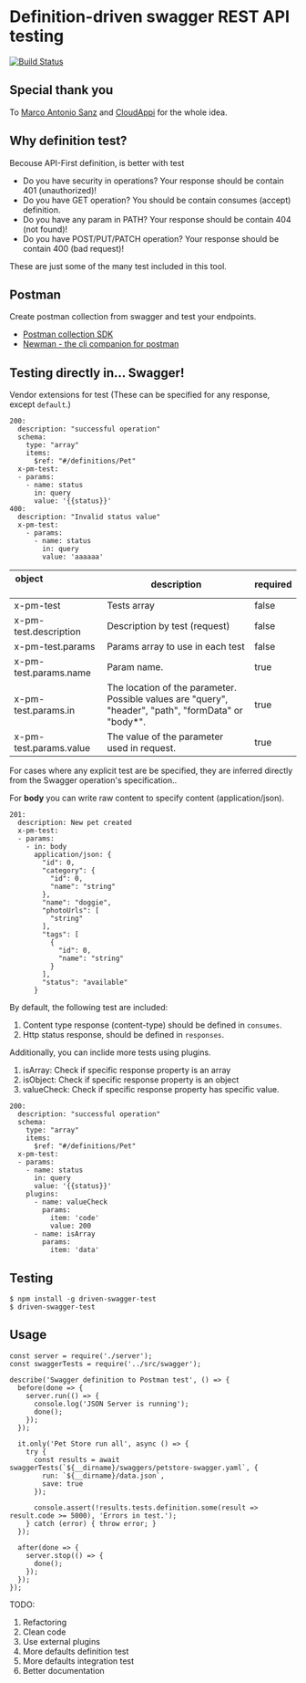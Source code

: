 # Definition-driven swagger REST API testing
[![Build Status](https://travis-ci.org/Finect/swagger-test.svg?branch=develop)](https://travis-ci.org/Finect/swagger-test)


## Special thank you
To [Marco Antonio Sanz](https://twitter.com/marantonio82) and [CloudAppi](https://www.cloudappi.net/en_US/page/homepage) for the whole idea.

## Why definition test?
Becouse API-First definition, is better with test

- Do you have security in operations? Your response should be contain 401 (unauthorized)!
- Do you have GET operation? You should be contain consumes (accept) definition.
- Do you have any param in PATH? Your response should be contain 404 (not found)!
- Do you have POST/PUT/PATCH operation? Your response should be contain 400 (bad request)!

These are just some of the many test included in this tool.

## Postman
Create postman collection from swagger and test your endpoints.
- [Postman collection SDK](https://www.npmjs.com/package/postman-collection)
- [Newman - the cli companion for postman](https://www.npmjs.com/package/newman)

## Testing directly in... Swagger!
Vendor extensions for test (These can be specified for any response, except `default`.)

```
200:
  description: "successful operation"
  schema:
    type: "array"
    items:
      $ref: "#/definitions/Pet"
  x-pm-test:
  - params:
    - name: status
      in: query
      value: '{{status}}'
400:
  description: "Invalid status value"
  x-pm-test:
    - params:
      - name: status
        in: query
        value: 'aaaaaa'
```


| object &nbsp; &nbsp; &nbsp; &nbsp; &nbsp; &nbsp; &nbsp; &nbsp; &nbsp; &nbsp; &nbsp; &nbsp; &nbsp; &nbsp; | description | required |
| ----------- | ----------- | -------- |
| x-pm-test | Tests array | false |
| x-pm-test.description | Description by test (request) | false |
| x-pm-test.params | Params array to use in each test | false |
| x-pm-test.params.name | Param name. | true |
| x-pm-test.params.in | The location of the parameter. Possible values are "query", "header", "path", "formData" or "body*". | true |
| x-pm-test.params.value | The value of the parameter used in request. | true |

For cases where any explicit test are be specified, they are inferred directly from the Swagger operation's specification..

For **body** you can write raw content to specify content (application/json).

```
201:
  description: New pet created
  x-pm-test:
  - params:
    - in: body
      application/json: {
        "id": 0,
        "category": {
          "id": 0,
          "name": "string"
        },
        "name": "doggie",
        "photoUrls": [
          "string"
        ],
        "tags": [
          {
            "id": 0,
            "name": "string"
          }
        ],
        "status": "available"
      }
```

By default, the following test are included:

1. Content type response (content-type) should be defined in `consumes`.
2. Http status response, should be defined in `responses`.

Additionally, you can inclide more tests using plugins.

1. isArray: Check if specific response property is an array
2. isObject: Check if specific response property is an object
3. valueCheck: Check if specific response property has specific value.

```
200:
  description: "successful operation"
  schema:
    type: "array"
    items:
      $ref: "#/definitions/Pet"
  x-pm-test:
  - params:
    - name: status
      in: query
      value: '{{status}}'
    plugins:
      - name: valueCheck
        params:
          item: 'code'
          value: 200
      - name: isArray
        params:
          item: 'data'
```

## Testing
```
$ npm install -g driven-swagger-test
$ driven-swagger-test
```

## Usage
```
const server = require('./server');
const swaggerTests = require('../src/swagger');

describe('Swagger definition to Postman test', () => {
  before(done => {
    server.run(() => {
      console.log('JSON Server is running');
      done();
    });
  });

  it.only('Pet Store run all', async () => {
    try {
      const results = await swaggerTests(`${__dirname}/swaggers/petstore-swagger.yaml`, {
        run: `${__dirname}/data.json`,
        save: true
      });

      console.assert(!results.tests.definition.some(result => result.code >= 5000), 'Errors in test.');
    } catch (error) { throw error; }
  });

  after(done => {
    server.stop(() => {
      done();
    });
  });
});
```

TODO:
1. Refactoring
2. Clean code
3. Use external plugins
4. More defaults definition test
5. More defaults integration test
6. Better documentation


